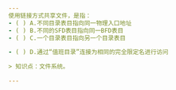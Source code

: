 ```yaml
---
使用链接方式共享文件，是指：
- ( ) A.不同目录表目指向同一物理入口地址 
- ( ) B.不同的SFD表目指向同一BFD表目 
- ( ) C.一个目录表目指向另一个目录表目

- ( ) D.通过“值班目录”连接为相同的完全限定名进行访问

> 知识点：文件系统。

---
```

